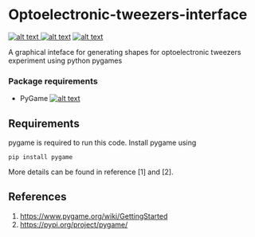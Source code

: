 # Optoelectronic-tweezers-interface

<p float="left">
<a href = "https://github.com/zaman13/Optoelectronic-tweezers-interface/tree/main/Codes"> <img src="https://img.shields.io/badge/Language-Python-blue" alt="alt text"> </a>
<a href = "https://github.com/zaman13/Optoelectronic-tweezers-interface/blob/main/LICENSE"> <img src="https://img.shields.io/github/license/zaman13/Poisson-solver-2D" alt="alt text"></a>
<a href = "https://github.com/zaman13/Optoelectronic-tweezers-interface/tree/main/Codes"> <img src="https://img.shields.io/badge/version-0.5-red" alt="alt text"> </a>
</p>

A graphical inteface for generating shapes for optoelectronic tweezers experiment using python pygames

### Package requirements
  - PyGame <a href = "https://www.pygame.org/news"> <img src="https://img.shields.io/badge/Pkg-PyGame-FF4500" alt="alt text"> </a>
 

## Requirements
pygame is required to run this code. Install pygame using 

```
pip install pygame
```
More details can be found in reference [1] and [2].


## References
1. https://www.pygame.org/wiki/GettingStarted
2. https://pypi.org/project/pygame/
